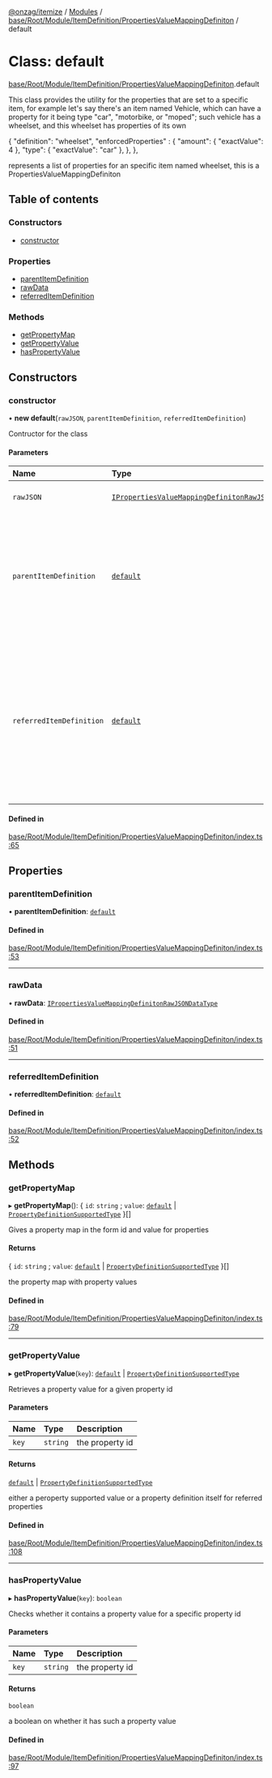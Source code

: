 [@onzag/itemize](../README.md) / [Modules](../modules.md) / [base/Root/Module/ItemDefinition/PropertiesValueMappingDefiniton](../modules/base_Root_Module_ItemDefinition_PropertiesValueMappingDefiniton.md) / default

# Class: default

[base/Root/Module/ItemDefinition/PropertiesValueMappingDefiniton](../modules/base_Root_Module_ItemDefinition_PropertiesValueMappingDefiniton.md).default

This class provides the utility for the properties that
are set to a specific item, for example let's say there's
an item named Vehicle, which can have a property for it
being type "car", "motorbike, or "moped"; such vehicle has
a wheelset, and this wheelset has properties of its own

{
  "definition": "wheelset",
  "enforcedProperties" : {
    "amount": {
      "exactValue": 4
    },
    "type": {
      "exactValue": "car"
    },
  },
},

represents a list of properties for an specific item named
wheelset, this is a PropertiesValueMappingDefiniton

## Table of contents

### Constructors

- [constructor](base_Root_Module_ItemDefinition_PropertiesValueMappingDefiniton.default.md#constructor)

### Properties

- [parentItemDefinition](base_Root_Module_ItemDefinition_PropertiesValueMappingDefiniton.default.md#parentitemdefinition)
- [rawData](base_Root_Module_ItemDefinition_PropertiesValueMappingDefiniton.default.md#rawdata)
- [referredItemDefinition](base_Root_Module_ItemDefinition_PropertiesValueMappingDefiniton.default.md#referreditemdefinition)

### Methods

- [getPropertyMap](base_Root_Module_ItemDefinition_PropertiesValueMappingDefiniton.default.md#getpropertymap)
- [getPropertyValue](base_Root_Module_ItemDefinition_PropertiesValueMappingDefiniton.default.md#getpropertyvalue)
- [hasPropertyValue](base_Root_Module_ItemDefinition_PropertiesValueMappingDefiniton.default.md#haspropertyvalue)

## Constructors

### constructor

• **new default**(`rawJSON`, `parentItemDefinition`, `referredItemDefinition`)

Contructor for the class

#### Parameters

| Name | Type | Description |
| :------ | :------ | :------ |
| `rawJSON` | [`IPropertiesValueMappingDefinitonRawJSONDataType`](../interfaces/base_Root_Module_ItemDefinition_PropertiesValueMappingDefiniton.IPropertiesValueMappingDefinitonRawJSONDataType.md) | the raw data as JSON |
| `parentItemDefinition` | [`default`](base_Root_Module_ItemDefinition.default.md) | the item definition that this node is located, its root; for the example above that would be the vehicle item definition |
| `referredItemDefinition` | [`default`](base_Root_Module_ItemDefinition.default.md) | the item definition that these properties are attempted to be set against, for the example above that would be the wheelset item definition |

#### Defined in

[base/Root/Module/ItemDefinition/PropertiesValueMappingDefiniton/index.ts:65](https://github.com/onzag/itemize/blob/f2db74a5/base/Root/Module/ItemDefinition/PropertiesValueMappingDefiniton/index.ts#L65)

## Properties

### parentItemDefinition

• **parentItemDefinition**: [`default`](base_Root_Module_ItemDefinition.default.md)

#### Defined in

[base/Root/Module/ItemDefinition/PropertiesValueMappingDefiniton/index.ts:53](https://github.com/onzag/itemize/blob/f2db74a5/base/Root/Module/ItemDefinition/PropertiesValueMappingDefiniton/index.ts#L53)

___

### rawData

• **rawData**: [`IPropertiesValueMappingDefinitonRawJSONDataType`](../interfaces/base_Root_Module_ItemDefinition_PropertiesValueMappingDefiniton.IPropertiesValueMappingDefinitonRawJSONDataType.md)

#### Defined in

[base/Root/Module/ItemDefinition/PropertiesValueMappingDefiniton/index.ts:51](https://github.com/onzag/itemize/blob/f2db74a5/base/Root/Module/ItemDefinition/PropertiesValueMappingDefiniton/index.ts#L51)

___

### referredItemDefinition

• **referredItemDefinition**: [`default`](base_Root_Module_ItemDefinition.default.md)

#### Defined in

[base/Root/Module/ItemDefinition/PropertiesValueMappingDefiniton/index.ts:52](https://github.com/onzag/itemize/blob/f2db74a5/base/Root/Module/ItemDefinition/PropertiesValueMappingDefiniton/index.ts#L52)

## Methods

### getPropertyMap

▸ **getPropertyMap**(): { `id`: `string` ; `value`: [`default`](base_Root_Module_ItemDefinition_PropertyDefinition.default.md) \| [`PropertyDefinitionSupportedType`](../modules/base_Root_Module_ItemDefinition_PropertyDefinition_types.md#propertydefinitionsupportedtype)  }[]

Gives a property map in the form id and value for properties

#### Returns

{ `id`: `string` ; `value`: [`default`](base_Root_Module_ItemDefinition_PropertyDefinition.default.md) \| [`PropertyDefinitionSupportedType`](../modules/base_Root_Module_ItemDefinition_PropertyDefinition_types.md#propertydefinitionsupportedtype)  }[]

the property map with property values

#### Defined in

[base/Root/Module/ItemDefinition/PropertiesValueMappingDefiniton/index.ts:79](https://github.com/onzag/itemize/blob/f2db74a5/base/Root/Module/ItemDefinition/PropertiesValueMappingDefiniton/index.ts#L79)

___

### getPropertyValue

▸ **getPropertyValue**(`key`): [`default`](base_Root_Module_ItemDefinition_PropertyDefinition.default.md) \| [`PropertyDefinitionSupportedType`](../modules/base_Root_Module_ItemDefinition_PropertyDefinition_types.md#propertydefinitionsupportedtype)

Retrieves a property value for a given property id

#### Parameters

| Name | Type | Description |
| :------ | :------ | :------ |
| `key` | `string` | the property id |

#### Returns

[`default`](base_Root_Module_ItemDefinition_PropertyDefinition.default.md) \| [`PropertyDefinitionSupportedType`](../modules/base_Root_Module_ItemDefinition_PropertyDefinition_types.md#propertydefinitionsupportedtype)

either a peroperty supported value or a property
definition itself for referred properties

#### Defined in

[base/Root/Module/ItemDefinition/PropertiesValueMappingDefiniton/index.ts:108](https://github.com/onzag/itemize/blob/f2db74a5/base/Root/Module/ItemDefinition/PropertiesValueMappingDefiniton/index.ts#L108)

___

### hasPropertyValue

▸ **hasPropertyValue**(`key`): `boolean`

Checks whether it contains a property value for a
specific property id

#### Parameters

| Name | Type | Description |
| :------ | :------ | :------ |
| `key` | `string` | the property id |

#### Returns

`boolean`

a boolean on whether it has such a property value

#### Defined in

[base/Root/Module/ItemDefinition/PropertiesValueMappingDefiniton/index.ts:97](https://github.com/onzag/itemize/blob/f2db74a5/base/Root/Module/ItemDefinition/PropertiesValueMappingDefiniton/index.ts#L97)
